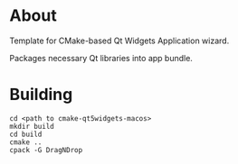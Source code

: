 # About

Template for CMake-based Qt Widgets Application wizard.

Packages necessary Qt libraries into app bundle.

# Building

```
cd <path to cmake-qt5widgets-macos>
mkdir build
cd build
cmake ..
cpack -G DragNDrop
```
